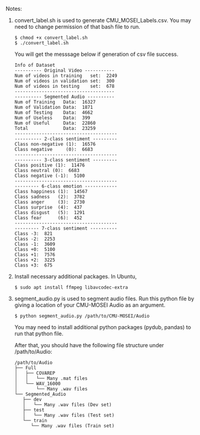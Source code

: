 Notes:  
1. convert_label.sh is used to generate CMU_MOSEI_Labels.csv.
   You may need to change permission of that bash file to run.
   ~~~
   $ chmod +x convert_label.sh
   $ ./convert_label.sh
   ~~~

   You will get the messsage below if generation of csv file success.
   ~~~
   Info of Dataset
   ---------- Original Video -----------                                  
   Num of videos in training   set:  2249                                          
   Num of videos in validation set:  300                                           
   Num of videos in testing    set:  678
   -------------------------------------
   ---------- Segmented Audio ----------
   Num of Training   Data:  16327
   Num of Validation Data:  1871
   Num of Testing    Data:  4662
   Num of Useless    Data:  399
   Num of Useful     Data:  22860
   Total             Data:  23259
   --------------------------------------
   ---------- 2-class sentiment ---------
   Class non-negative (1):  16576
   Class negative     (0):  6683
   --------------------------------------
   ---------- 3-class sentiment ---------
   Class positive (1):  11476
   Class neutral (0):  6683
   Class negative (-1):  5100
   --------------------------------------
   --------- 6-class emotion ------------
   Class happiness (1):  14567
   Class sadness   (2):  3782
   Class anger     (3):  2730
   Class surprise  (4):  437
   Class disgust   (5):  1291
   Class fear      (6):  452
   --------------------------------------
   --------- 7-class sentiment ----------
   Class -3:  821
   Class -2:  2253
   Class -1:  3609
   Class +0:  5100
   Class +1:  7576
   Class +2:  3225
   Class +3:  675
   ~~~

2. Install necessary additional packages. In Ubuntu,
   ~~~
   $ sudo apt install ffmpeg libavcodec-extra
   ~~~

3. segment_audio.py is used to segment audio files. 
   Run this python file by giving a location of your CMU-MOSEI Audio as an argument.
   ~~~
   $ python segment_audio.py /path/to/CMU-MOSEI/Audio
   ~~~
   You may need to install additional python packages (pydub, pandas) to run 
   that python file.

   After that, you should have the following file structure under /path/to/Audio:

   ```
   /path/to/Audio
   ├── Full
   │   ├── COVAREP
   │   │   └── Many .mat files
   │   └── WAV_16000
   │       └── Many .wav files
   └── Segmented_Audio
      ├── dev
      │   └── Many .wav files (Dev set)
      ├── test
      │   └── Many .wav files (Test set)
      └── train
         └── Many .wav files (Train set)
   ```
